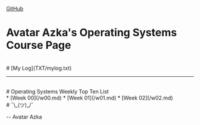 ---
---

[GitHub](https://github.com/siepenmaru/os202/)
<br>
# Avatar Azka's Operating Systems Course Page
<br>
# [My Log](TXT/mylog.txt)
<br>
<hr>
<br>
# Operating Systems Weekly Top Ten List
<br>
* [Week 00](/w00.md)
* [Week 01](/w01.md)
* [Week 02](/w02.md)
<br>
# ¯\_(ツ)_/¯

-- Avatar Azka


